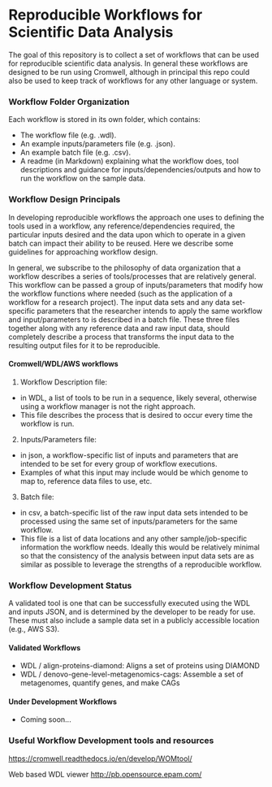 # Reproducible Workflows for Scientific Data Analysis

The goal of this repository is to collect a set of workflows that can be
used for reproducible scientific data analysis. In general these workflows
are designed to be run using Cromwell, although in principal this repo
could also be used to keep track of workflows for any other language or
system.


### Workflow Folder Organization

Each workflow is stored in its own folder, which contains:
  * The workflow file (e.g. .wdl).
  * An example inputs/parameters file (e.g. .json).
  * An example batch file (e.g. .csv).
  * A readme (in Markdown) explaining what the workflow does, tool descriptions and guidance for inputs/dependencies/outputs and how to run the workflow on the sample data.

### Workflow Design Principals

In developing reproducible workflows the approach one uses to defining the tools used in a workflow, any reference/dependencies required, the particular inputs desired and the data upon which to operate in a given batch can impact their ability to be reused.  Here we describe some guidelines for approaching workflow design.  

In general, we subscribe to the philosophy of data organization that a workflow describes a series of tools/processes that are relatively general.  This workflow can be passed a group of inputs/parameters that modify how the workflow functions where needed (such as the application of a workflow for a research project).  The input data sets and any data set-specific parameters that the researcher intends to apply the same workflow and input/parameters to is described in a batch file.  These three files together along with any reference data and raw input data, should completely describe a process that transforms the input data to the resulting output files for it to be reproducible.  

#### Cromwell/WDL/AWS workflows
1.  Workflow Description file:
  - in WDL, a list of tools to be run in a sequence, likely several, otherwise using a workflow manager is not the right approach.  
  - This file describes the process that is desired to occur every time the workflow is run.
2.  Inputs/Parameters file:
  - in json, a workflow-specific list of inputs and parameters that are intended to be set for every group of workflow executions.
  - Examples of what this input may include would be which genome to map to, reference data files to use, etc.
3.  Batch file:
  - in csv, a batch-specific list of the raw input data sets intended to be processed using the same set of inputs/parameters for the same workflow.  
  - This file is a list of data locations and any other sample/job-specific information the workflow needs.  Ideally this would be relatively minimal so that the consistency of the analysis between input data sets are as similar as possible to leverage the strengths of a reproducible workflow.  


### Workflow Development Status

A validated tool is one that can be successfully executed using the WDL
and inputs JSON, and is determined by the developer to be ready for use.  These must also include a sample data set in a publicly accessible location (e.g., AWS S3).  

#### Validated Workflows

  * WDL / align-proteins-diamond: Aligns a set of proteins using DIAMOND
  * WDL / denovo-gene-level-metagenomics-cags: Assemble a set of metagenomes, quantify genes, and make CAGs

#### Under Development Workflows

  * Coming soon...


### Useful Workflow Development tools and resources

https://cromwell.readthedocs.io/en/develop/WOMtool/

Web based WDL viewer
http://pb.opensource.epam.com/
